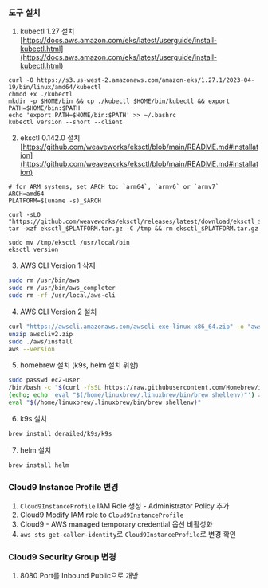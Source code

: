 ### 도구 설치

1. kubectl 1.27 설치 [https://docs.aws.amazon.com/eks/latest/userguide/install-kubectl.html](https://docs.aws.amazon.com/eks/latest/userguide/install-kubectl.html)

```
curl -O https://s3.us-west-2.amazonaws.com/amazon-eks/1.27.1/2023-04-19/bin/linux/amd64/kubectl
chmod +x ./kubectl
mkdir -p $HOME/bin && cp ./kubectl $HOME/bin/kubectl && export PATH=$HOME/bin:$PATH
echo 'export PATH=$HOME/bin:$PATH' >> ~/.bashrc
kubectl version --short --client
```
2. eksctl 0.142.0 설치 [https://github.com/weaveworks/eksctl/blob/main/README.md#installation](https://github.com/weaveworks/eksctl/blob/main/README.md#installation)

```
# for ARM systems, set ARCH to: `arm64`, `armv6` or `armv7`
ARCH=amd64
PLATFORM=$(uname -s)_$ARCH

curl -sLO "https://github.com/weaveworks/eksctl/releases/latest/download/eksctl_$PLATFORM.tar.gz"
tar -xzf eksctl_$PLATFORM.tar.gz -C /tmp && rm eksctl_$PLATFORM.tar.gz

sudo mv /tmp/eksctl /usr/local/bin
eksctl version
```

3. AWS CLI Version 1 삭제

```bash
sudo rm /usr/bin/aws
sudo rm /usr/bin/aws_completer
sudo rm -rf /usr/local/aws-cli
```

4. AWS CLI Version 2 설치

```bash
curl "https://awscli.amazonaws.com/awscli-exe-linux-x86_64.zip" -o "awscliv2.zip"
unzip awscliv2.zip
sudo ./aws/install
aws --version
```

5. homebrew 설치 (k9s, helm 설치 위함)

```bash
sudo passwd ec2-user
/bin/bash -c "$(curl -fsSL https://raw.githubusercontent.com/Homebrew/install/HEAD/install.sh)"
(echo; echo 'eval "$(/home/linuxbrew/.linuxbrew/bin/brew shellenv)"') >> /home/ec2-user/.bash_profile
eval "$(/home/linuxbrew/.linuxbrew/bin/brew shellenv)"
```

6. k9s 설치

```bash
brew install derailed/k9s/k9s
```

7. helm 설치

```bash
brew install helm
```

### Cloud9 Instance Profile 변경

1. `Cloud9InstanceProfile` IAM Role 생성 - Administrator Policy 추가
2. Cloud9 Modify IAM role to `Cloud9InstanceProfile`
3. Cloud9 - AWS managed temporary credential 옵션 비활성화
4. `aws sts get-caller-identity`로 `Cloud9InstanceProfile`로 변경 확인

### Cloud9 Security Group 변경

1. 8080 Port를 Inbound Public으로 개방